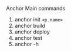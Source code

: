 Anchor Main commands 

1) anchor init `<p.name>`
2) anchor build
3) anchor deploy
4) anchor test
5) anchor -h
